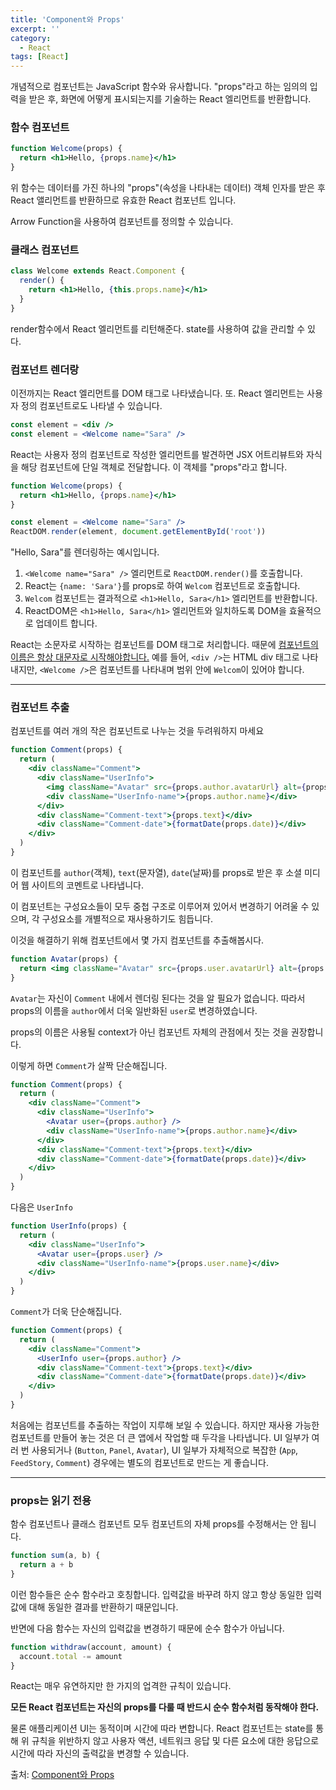 ```yaml
---
title: 'Component와 Props'
excerpt: ''
category:
  - React
tags: [React]
---
```


개념적으로 컴포넌트는 JavaScript 함수와 유사합니다. "props"라고 하는 임의의 입력을 받은 후, 화면에 어떻게 표시되는지를 기술하는 React 엘리먼트를 반환합니다.

### 함수 컴포넌트

```jsx
function Welcome(props) {
  return <h1>Hello, {props.name}</h1>
}
```

위 함수는 데이터를 가진 하나의 "props"(속성을 나타내는 데이터) 객체 인자를 받은 후 React 앨리먼트를 반환하므로 유효한 React 컴포넌트 입니다.

Arrow Function을 사용하여 컴포넌트를 정의할 수 있습니다.

### 클래스 컴포넌트

```jsx
class Welcome extends React.Component {
  render() {
    return <h1>Hello, {this.props.name}</h1>
  }
}
```

render함수에서 React 엘리먼트를 리턴해준다. state를 사용하여 값을 관리할 수 있다.

### 컴포넌트 렌더랑

이전까지는 React 엘리먼트를 DOM 태그로 나타냈습니다. 또. React 엘리먼트는 사용자 정의 컴포넌트로도 나타낼 수 있습니다.

```jsx
const element = <div />
const element = <Welcome name="Sara" />
```

React는 사용자 정의 컴포넌트로 작성한 엘리먼트를 발견하면 JSX 어트리뷰트와 자식을 해당 컴포넌트에 단일 객체로 전달합니다. 이 객체를 "props"라고 합니다.

```jsx
function Welcome(props) {
  return <h1>Hello, {props.name}</h1>
}

const element = <Welcome name="Sara" />
ReactDOM.render(element, document.getElementById('root'))
```

"Hello, Sara"를 렌더링하는 예시입니다.

1. `<Welcome name="Sara" />` 엘리먼트로 `ReactDOM.render()`를 호출합니다.
2. React는 `{name: 'Sara'}`를 props로 하여 `Welcom` 컴포넌트로 호출합니다.
3. `Welcom` 컴포넌트는 결과적으로 `<h1>Hello, Sara</h1>` 엘리먼트를 반환합니다.
4. ReactDOM은 `<h1>Hello, Sara</h1>` 엘리먼트와 일치하도록 DOM을 효율적으로 업데이트 합니다.

React는 소문자로 시작하는 컴포넌트를 DOM 태그로 처리합니다. 때문에 [컴포넌트의 이름은 항상 대문자로 시작해야합니다.](https://ko.reactjs.org/docs/jsx-in-depth.html#user-defined-components-must-be-capitalized)
예를 들어, `<div />`는 HTML div 태그로 나타내지만, `<Welcome />`은 컴포넌트를 나타내며 범위 안에 `Welcom`이 있어야 합니다.

---

### 컴포넌트 추출

컴포넌트를 여러 개의 작은 컴포넌트로 나누는 것을 두려워하지 마세요

```jsx
function Comment(props) {
  return (
    <div className="Comment">
      <div className="UserInfo">
        <img className="Avatar" src={props.author.avatarUrl} alt={props.author.name} />
        <div className="UserInfo-name">{props.author.name}</div>
      </div>
      <div className="Comment-text">{props.text}</div>
      <div className="Comment-date">{formatDate(props.date)}</div>
    </div>
  )
}
```

이 컴포넌트를 `author`(객체), `text`(문자열), `date`(날짜)를 props로 받은 후 소셜 미디어 웹 사이트의 코멘트로 나타냅니다.

이 컴포넌트는 구성요소들이 모두 중첩 구조로 이루어져 있어서 변경하기 어려울 수 있으며, 각 구성요소를 개별적으로 재사용하기도 힘듭니다.

이것을 해결하기 위해 컴포넌트에서 몇 가지 컴포넌트를 추출해봅시다.

```jsx
function Avatar(props) {
  return <img className="Avatar" src={props.user.avatarUrl} alt={props.user.name} />
}
```

`Avatar`는 자신이 `Comment` 내에서 렌더링 된다는 것을 알 필요가 없습니다. 따라서 props의 이름을 `author`에서 더욱 일반화된 `user`로 변경하였습니다.

props의 이름은 사용될 context가 아닌 컴포넌트 자체의 관점에서 짓는 것을 권장합니다.

이렇게 하면 `Comment`가 살짝 단순해집니다.

```jsx
function Comment(props) {
  return (
    <div className="Comment">
      <div className="UserInfo">
        <Avatar user={props.author} />
        <div className="UserInfo-name">{props.author.name}</div>
      </div>
      <div className="Comment-text">{props.text}</div>
      <div className="Comment-date">{formatDate(props.date)}</div>
    </div>
  )
}
```

다음은 `UserInfo`

```jsx
function UserInfo(props) {
  return (
    <div className="UserInfo">
      <Avatar user={props.user} />
      <div className="UserInfo-name">{props.user.name}</div>
    </div>
  )
}
```

`Comment`가 더욱 단순해집니다.

```jsx
function Comment(props) {
  return (
    <div className="Comment">
      <UserInfo user={props.author} />
      <div className="Comment-text">{props.text}</div>
      <div className="Comment-date">{formatDate(props.date)}</div>
    </div>
  )
}
```

처음에는 컴포넌트를 추출하는 작업이 지루해 보일 수 있습니다. 하지만 재사용 가능한 컴포넌트를 만들어 놓는 것은 더 큰 앱에서 작업할 때 두각을 나타냅니다. UI 일부가 여러 번 사용되거나 (`Button`, `Panel`, `Avatar`), UI 일부가 자체적으로 복잡한 (`App`, `FeedStory`, `Comment`) 경우에는 별도의 컴포넌트로 만드는 게 좋습니다.

---

### props는 읽기 전용

함수 컴포넌트나 클래스 컴포넌트 모두 컴포넌트의 자체 props를 수정해서는 안 됩니다.

```jsx
function sum(a, b) {
  return a + b
}
```

이런 함수들은 순수 함수라고 호칭합니다. 입력값을 바꾸려 하지 않고 항상 동일한 입력값에 대해 동일한 결과를 반환하기 때문입니다.

반면에 다음 함수는 자신의 입력값을 변경하기 때문에 순수 함수가 아닙니다.

```jsx
function withdraw(account, amount) {
  account.total -= amount
}
```

React는 매우 유연하지만 한 가지의 업격한 규칙이 있습니다.

**모든 React 컴포넌트는 자신의 props를 다룰 때 반드시 순수 함수처럼 동작해야 한다.**

물론 애플리케이션 UI는 동적이며 시간에 따라 변합니다. React 컴포넌트는 state를 통해 위 규칙을 위반하지 않고 사용자 액션, 네트워크 응답 및 다른 요소에 대한 응답으로 시간에 따라 자신의 출력값을 변경할 수 있습니다.

출처: [Component와 Props](https://ko.reactjs.org/docs/components-and-props.html)
